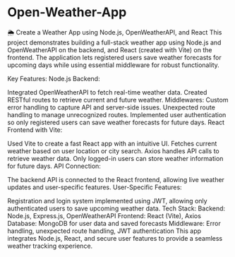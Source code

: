 # Open-Weather-App
🌦️ Create a Weather App using Node.js, OpenWeatherAPI, and React 
This project demonstrates building a full-stack weather app using Node.js and OpenWeatherAPI on the backend, and React (created with Vite) on the frontend. The application lets registered users save weather forecasts for upcoming days while using essential middleware for robust functionality.

Key Features:
Node.js Backend:

Integrated OpenWeatherAPI to fetch real-time weather data.
Created RESTful routes to retrieve current and future weather.
Middlewares:
Custom error handling to capture API and server-side issues.
Unexpected route handling to manage unrecognized routes.
Implemented user authentication so only registered users can save weather forecasts for future days.
React Frontend with Vite:

Used Vite to create a fast React app with an intuitive UI.
Fetches current weather based on user location or city search.
Axios handles API calls to retrieve weather data.
Only logged-in users can store weather information for future days.
API Connection:

The backend API is connected to the React frontend, allowing live weather updates and user-specific features.
User-Specific Features:

Registration and login system implemented using JWT, allowing only authenticated users to save upcoming weather data.
Tech Stack:
Backend: Node.js, Express.js, OpenWeatherAPI
Frontend: React (Vite), Axios
Database: MongoDB for user data and saved forecasts
Middleware: Error handling, unexpected route handling, JWT authentication
This app integrates Node.js, React, and secure user features to provide a seamless weather tracking experience.
